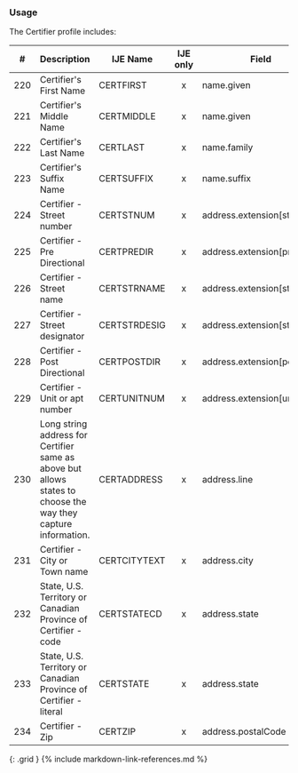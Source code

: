 ### Usage
The Certifier profile includes:

| **#** |  **Description**   |  **IJE Name**   | IJE only |  **Field**  |  **Type**  | **Value Set**  |
| :---------: | ------------- | ------------ | :----------: |---------- | -------- | -------- |
| 220 | Certifier's First Name | CERTFIRST| x|name.given  | string |  | 
| 221 | Certifier's Middle Name | CERTMIDDLE| x|name.given  | string |  | 
| 222 | Certifier's Last Name | CERTLAST| x|name.family  | string |  | 
| 223 | Certifier's Suffix Name | CERTSUFFIX| x|name.suffix  | string |  | 
| 224 | Certifier - Street number | CERTSTNUM| x|address.extension[stnum] | string |  | 
| 225 | Certifier - Pre Directional | CERTPREDIR| x|address.extension[predir] | string |  | 
| 226 | Certifier - Street name | CERTSTRNAME| x|address.extension[stname] | string |  | 
| 227 | Certifier - Street designator | CERTSTRDESIG| x|address.extension[stdesig] | string |  | 
| 228 | Certifier - Post Directional | CERTPOSTDIR| x|address.extension[postdir] | string |  | 
| 229 | Certifier - Unit or apt number | CERTUNITNUM| x|address.extension[unitnum] | string |  | 
| 230 | Long string address for Certifier same as above but allows states to choose the way they capture information. | CERTADDRESS| x|address.line  | string |  | 
| 231 | Certifier - City or Town name | CERTCITYTEXT| x|address.city  | string |  | 
| 232 | State, U.S. Territory or Canadian Province of Certifier - code | CERTSTATECD| x|address.state | string | [StatesTerritoriesProvincesVS] | 
| 233 | State, U.S. Territory or Canadian Province of Certifier - literal | CERTSTATE| x|address.state | string | [StatesTerritoriesProvincesVS] | 
| 234 | Certifier - Zip | CERTZIP| x|address.postalCode | string |  | 
{: .grid }
{% include markdown-link-references.md %}
